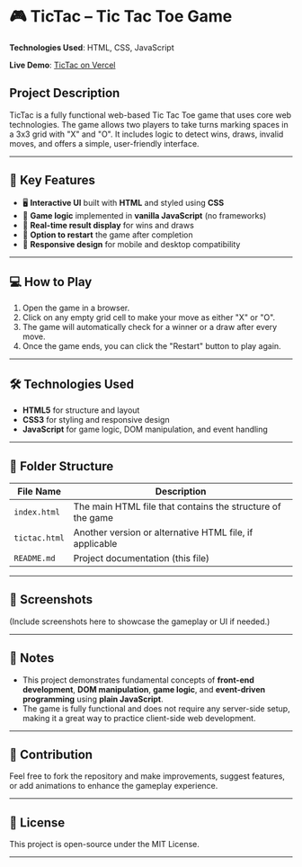 # 🎮 TicTac – Tic Tac Toe Game

**Technologies Used**: HTML, CSS, JavaScript

**Live Demo**: [TicTac on Vercel](https://tic-tac-b97i.vercel.app/)

## Project Description

TicTac is a fully functional web-based Tic Tac Toe game that uses core web technologies. The game allows two players to take turns marking spaces in a 3x3 grid with "X" and "O". It includes logic to detect wins, draws, invalid moves, and offers a simple, user-friendly interface.

---

## 🌟 Key Features

- 🖥 **Interactive UI** built with **HTML** and styled using **CSS**
- 🧩 **Game logic** implemented in **vanilla JavaScript** (no frameworks)
- 🎉 **Real-time result display** for wins and draws
- 🔄 **Option to restart** the game after completion
- 📱 **Responsive design** for mobile and desktop compatibility

---

## 💻 How to Play

1. Open the game in a browser.
2. Click on any empty grid cell to make your move as either "X" or "O".
3. The game will automatically check for a winner or a draw after every move.
4. Once the game ends, you can click the "Restart" button to play again.

---

## 🛠️ Technologies Used

- **HTML5** for structure and layout
- **CSS3** for styling and responsive design
- **JavaScript** for game logic, DOM manipulation, and event handling

---

## 📂 Folder Structure

| File Name      | Description |
|----------------|-------------|
| `index.html`   | The main HTML file that contains the structure of the game |
| `tictac.html`  | Another version or alternative HTML file, if applicable |
| `README.md`    | Project documentation (this file) |

---

## 📸 Screenshots

(Include screenshots here to showcase the gameplay or UI if needed.)

---

## 📌 Notes

- This project demonstrates fundamental concepts of **front-end development**, **DOM manipulation**, **game logic**, and **event-driven programming** using **plain JavaScript**.
- The game is fully functional and does not require any server-side setup, making it a great way to practice client-side web development.

---

## 🙌 Contribution

Feel free to fork the repository and make improvements, suggest features, or add animations to enhance the gameplay experience.

---

## 📄 License

This project is open-source under the MIT License.

---
